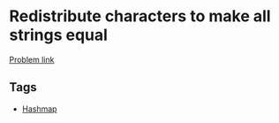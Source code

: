 # Redistribute characters to make all strings equal

[Problem link](https://leetcode.com/problems/redistribute-characters-to-make-all-strings-equal)

## Tags

* [Hashmap](/README.md#Hashmap)
